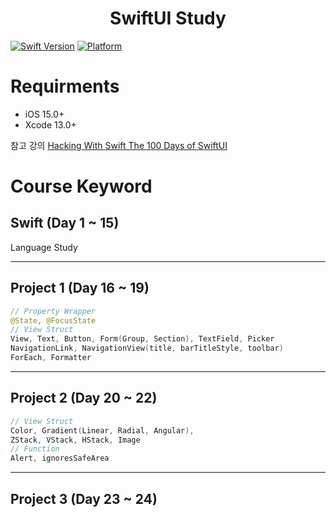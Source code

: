 <h1 align="center">
    SwiftUI Study
</h1>

[![Swift Version][swift-image]](https://swift.org/) 
[![Platform][Platform-image]](https://developer.apple.com/kr/ios/)

[swift-image]:https://img.shields.io/badge/swift-5.5.2-orange.svg?style=flat
[Platform-image]: https://img.shields.io/badge/Platform-ios-lightgray.svg?style=flat

# Requirments
- iOS 15.0+
- Xcode 13.0+

참고 강의 [Hacking With Swift The 100 Days of SwiftUI](https://www.hackingwithswift.com/100/swiftui)

# Course Keyword
## Swift (Day 1 ~ 15)
Language Study

---

## Project 1 (Day 16 ~ 19)
``` Swift
// Property Wrapper
@State, @FocusState
// View Struct
View, Text, Button, Form(Group, Section), TextField, Picker
NavigationLink, NavigationView(title, barTitleStyle, toolbar)
ForEach, Formatter
```
---

## Project 2 (Day 20 ~ 22)
``` Swift
// View Struct
Color, Gradient(Linear, Radial, Angular),
ZStack, VStack, HStack, Image
// Function
Alert, ignoresSafeArea
```
---

## Project 3 (Day 23 ~ 24)


